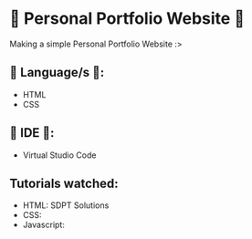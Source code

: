 # 🌱 Personal Portfolio Website 🌱
Making a simple Personal Portfolio Website :>

## 🌱 Language/s 🌱:
* HTML
* CSS

## 🌱 IDE 🌱: 
* Virtual Studio Code

## Tutorials watched: 
* HTML: SDPT Solutions
* CSS:
* Javascript:
